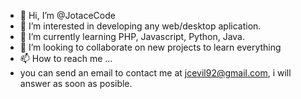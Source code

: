 - 👋 Hi, I’m @JotaceCode
- 👀 I’m interested in developing any web/desktop aplication.
- 🌱 I’m currently learning PHP, Javascript, Python, Java.
- 💞️ I’m looking to collaborate on new projects to learn everything 
- 📫 How to reach me ...
- you can send an email to contact me at jcevil92@gmail.com, i will answer as soon as posible.

<!---
JotaceCode/JotaceCode is a ✨ special ✨ repository because its `README.md` (this file) appears on your GitHub profile.
You can click the Preview link to take a look at your changes.
--->
